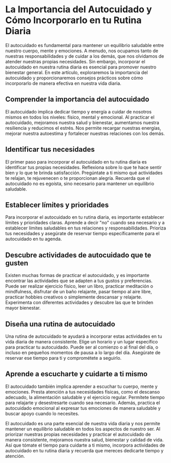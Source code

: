 # La Importancia del Autocuidado y Cómo Incorporarlo en tu Rutina Diaria

El autocuidado es fundamental para mantener un equilibrio saludable entre nuestro cuerpo, mente y emociones. A menudo, nos ocupamos tanto de nuestras responsabilidades y de cuidar a los demás, que nos olvidamos de atender nuestras propias necesidades. Sin embargo, incorporar el autocuidado en nuestra rutina diaria es esencial para promover nuestro bienestar general. En este artículo, exploraremos la importancia del autocuidado y proporcionaremos consejos prácticos sobre cómo incorporarlo de manera efectiva en nuestra vida diaria.

## Comprender la importancia del autocuidado
El autocuidado implica dedicar tiempo y energía a cuidar de nosotros mismos en todos los niveles: físico, mental y emocional. Al practicar el autocuidado, mejoramos nuestra salud y bienestar, aumentamos nuestra resiliencia y reducimos el estrés. Nos permite recargar nuestras energías, mejorar nuestra autoestima y fortalecer nuestras relaciones con los demás.

## Identificar tus necesidades
El primer paso para incorporar el autocuidado en tu rutina diaria es identificar tus propias necesidades. Reflexiona sobre lo que te hace sentir bien y lo que te brinda satisfacción. Pregúntate a ti mismo qué actividades te relajan, te rejuvenecen o te proporcionan alegría. Recuerda que el autocuidado no es egoísta, sino necesario para mantener un equilibrio saludable.

## Establecer límites y prioridades
Para incorporar el autocuidado en tu rutina diaria, es importante establecer límites y prioridades claras. Aprende a decir "no" cuando sea necesario y a establecer límites saludables en tus relaciones y responsabilidades. Prioriza tus necesidades y asegúrate de reservar tiempo específicamente para el autocuidado en tu agenda.

## Descubre actividades de autocuidado que te gusten
Existen muchas formas de practicar el autocuidado, y es importante encontrar las actividades que se adapten a tus gustos y preferencias. Puede ser realizar ejercicio físico, leer un libro, practicar meditación o mindfulness, disfrutar de un baño relajante, pasar tiempo al aire libre, practicar hobbies creativos o simplemente descansar y relajarte. Experimenta con diferentes actividades y descubre las que te brinden mayor bienestar.

## Diseña una rutina de autocuidado
Una rutina de autocuidado te ayudará a incorporar estas actividades en tu vida diaria de manera consistente. Elige un horario y un lugar específico para practicar tu autocuidado. Puede ser al comienzo o al final del día, o incluso en pequeños momentos de pausa a lo largo del día. Asegúrate de reservar ese tiempo para ti y comprométete a seguirlo.

## Aprende a escucharte y cuidarte a ti mismo
El autocuidado también implica aprender a escuchar tu cuerpo, mente y emociones. Presta atención a tus necesidades físicas, como el descanso adecuado, la alimentación saludable y el ejercicio regular. Permítete tiempo para relajarte y desestresarte cuando sea necesario. Además, practica el autocuidado emocional al expresar tus emociones de manera saludable y buscar apoyo cuando lo necesites.

El autocuidado es una parte esencial de nuestra vida diaria y nos permite mantener un equilibrio saludable en todos los aspectos de nuestro ser. Al priorizar nuestras propias necesidades y practicar el autocuidado de manera consistente, mejoramos nuestra salud, bienestar y calidad de vida. Así que tómate el tiempo para cuidarte a ti mismo, incorpora actividades de autocuidado en tu rutina diaria y recuerda que mereces dedicarte tiempo y atención.